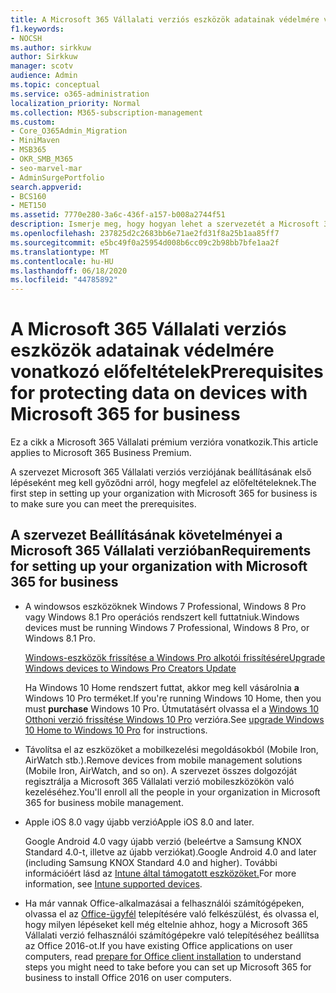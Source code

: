 ```yaml
---
title: A Microsoft 365 Vállalati verziós eszközök adatainak védelmére vonatkozó előfeltételek
f1.keywords:
- NOCSH
ms.author: sirkkuw
author: Sirkkuw
manager: scotv
audience: Admin
ms.topic: conceptual
ms.service: o365-administration
localization_priority: Normal
ms.collection: M365-subscription-management
ms.custom:
- Core_O365Admin_Migration
- MiniMaven
- MSB365
- OKR_SMB_M365
- seo-marvel-mar
- AdminSurgePortfolio
search.appverid:
- BCS160
- MET150
ms.assetid: 7770e280-3a6c-436f-a157-b008a2744f51
description: Ismerje meg, hogy hogyan lehet a szervezetét a Microsoft 365 Vállalati verzióval berekenni, és hogy hogyan védheti meg a munkahelyi adatokat a felhasználók eszközein.
ms.openlocfilehash: 237825d2c2683bb6e71ae2fd31f8a25b1aa85ff7
ms.sourcegitcommit: e5bc49f0a25954d008b6cc09c2b98bb7bfe1aa2f
ms.translationtype: MT
ms.contentlocale: hu-HU
ms.lasthandoff: 06/18/2020
ms.locfileid: "44785892"
---
```

# <a name="prerequisites-for-protecting-data-on-devices-with-microsoft-365-for-business"></a><span data-ttu-id="1557e-103">A Microsoft 365 Vállalati verziós eszközök adatainak védelmére vonatkozó előfeltételek</span><span class="sxs-lookup"><span data-stu-id="1557e-103">Prerequisites for protecting data on devices with Microsoft 365 for business</span></span>

<span data-ttu-id="1557e-104">Ez a cikk a Microsoft 365 Vállalati prémium verzióra vonatkozik.</span><span class="sxs-lookup"><span data-stu-id="1557e-104">This article applies to Microsoft 365 Business Premium.</span></span>

<span data-ttu-id="1557e-105">A szervezet Microsoft 365 Vállalati verziós verziójának beállításának első lépéseként meg kell győződni arról, hogy megfelel az előfeltételeknek.</span><span class="sxs-lookup"><span data-stu-id="1557e-105">The first step in setting up your organization with Microsoft 365 for business is to make sure you can meet the prerequisites.</span></span>
  
## <a name="requirements-for-setting-up-your-organization-with-microsoft-365-for-business"></a><span data-ttu-id="1557e-106">A szervezet Beállításának követelményei a Microsoft 365 Vállalati verzióban</span><span class="sxs-lookup"><span data-stu-id="1557e-106">Requirements for setting up your organization with Microsoft 365 for business</span></span>

- <span data-ttu-id="1557e-107">A windowsos eszközöknek Windows 7 Professional, Windows 8 Pro vagy Windows 8.1 Pro operációs rendszert kell futtatniuk.</span><span class="sxs-lookup"><span data-stu-id="1557e-107">Windows devices must be running Windows 7 Professional, Windows 8 Pro, or Windows 8.1 Pro.</span></span>
    
    [<span data-ttu-id="1557e-108">Windows-eszközök frissítése a Windows Pro alkotói frissítésére</span><span class="sxs-lookup"><span data-stu-id="1557e-108">Upgrade Windows devices to Windows Pro Creators Update</span></span>](upgrade-to-windows-pro-creators-update.md)
    
    <span data-ttu-id="1557e-109">Ha Windows 10 Home rendszert futtat, akkor meg kell vásárolnia **a** Windows 10 Pro terméket.</span><span class="sxs-lookup"><span data-stu-id="1557e-109">If you're running Windows 10 Home, then you must **purchase** Windows  10 Pro.</span></span> <span data-ttu-id="1557e-110">Útmutatásért olvassa el a [Windows 10 Otthoni verzió frissítése Windows 10 Pro](https://support.microsoft.com/office/0aee10c1-4d34-43ee-a325-579c6c2df90e) verzióra.</span><span class="sxs-lookup"><span data-stu-id="1557e-110">See [upgrade Windows 10 Home to Windows 10 Pro](https://support.microsoft.com/office/0aee10c1-4d34-43ee-a325-579c6c2df90e) for instructions.</span></span> 
    
- <span data-ttu-id="1557e-111">Távolítsa el az eszközöket a mobilkezelési megoldásokból (Mobile Iron, AirWatch stb.).</span><span class="sxs-lookup"><span data-stu-id="1557e-111">Remove devices from mobile management solutions (Mobile Iron, AirWatch, and so on).</span></span> <span data-ttu-id="1557e-112">A szervezet összes dolgozóját regisztrálja a Microsoft 365 Vállalati verzió mobileszközökön való kezeléséhez.</span><span class="sxs-lookup"><span data-stu-id="1557e-112">You'll enroll all the people in your organization in Microsoft 365 for business mobile management.</span></span>
    
- <span data-ttu-id="1557e-113">Apple iOS 8.0 vagy újabb verzió</span><span class="sxs-lookup"><span data-stu-id="1557e-113">Apple iOS 8.0 and later.</span></span>
    
    <span data-ttu-id="1557e-114">Google Android 4.0 vagy újabb verzió (beleértve a Samsung KNOX Standard 4.0-t, illetve az újabb verziókat).</span><span class="sxs-lookup"><span data-stu-id="1557e-114">Google Android 4.0 and later (including Samsung KNOX Standard 4.0 and higher).</span></span> <span data-ttu-id="1557e-115">További információért lásd az [Intune által támogatott eszközöket.](https://go.microsoft.com/fwlink/p/?linkid=852307)</span><span class="sxs-lookup"><span data-stu-id="1557e-115">For more information, see [Intune supported devices](https://go.microsoft.com/fwlink/p/?linkid=852307).</span></span>
    
- <span data-ttu-id="1557e-116">Ha már vannak Office-alkalmazásai a felhasználói számítógépeken, olvassa el az [Office-ügyfél](prepare-for-office-client-deployment.md) telepítésére való felkészülést, és olvassa el, hogy milyen lépéseket kell még eltelnie ahhoz, hogy a Microsoft 365 Vállalati verzió felhasználói számítógépekre való telepítéséhez beállítsa az Office 2016-ot.</span><span class="sxs-lookup"><span data-stu-id="1557e-116">If you have existing Office applications on user computers, read [prepare for Office client installation](prepare-for-office-client-deployment.md) to understand steps you might need to take before you can set up Microsoft 365 for business to install Office 2016 on user computers.</span></span> 
